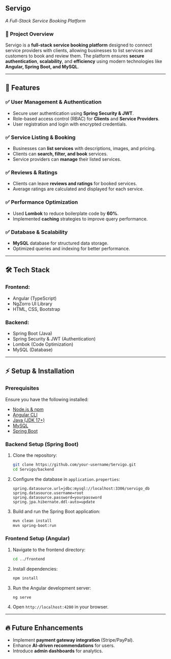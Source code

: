 ## **Servigo**  
*A Full-Stack Service Booking Platform*  

### 📌 **Project Overview**  
Servigo is a **full-stack service booking platform** designed to connect service providers with clients, allowing businesses to list services and customers to book and review them. The platform ensures **secure authentication**, **scalability**, and **efficiency** using modern technologies like **Angular, Spring Boot, and MySQL**.  

---

## 🚀 **Features**  
### ✅ **User Management & Authentication**  
- Secure user authentication using **Spring Security & JWT**.  
- Role-based access control (RBAC) for **Clients** and **Service Providers**.  
- User registration and login with encrypted credentials.  

### ✅ **Service Listing & Booking**  
- Businesses can **list services** with descriptions, images, and pricing.  
- Clients can **search, filter, and book** services.  
- Service providers can **manage** their listed services.  

### ✅ **Reviews & Ratings**  
- Clients can leave **reviews and ratings** for booked services.  
- Average ratings are calculated and displayed for each service.  

### ✅ **Performance Optimization**  
- Used **Lombok** to reduce boilerplate code by **60%**.  
- Implemented **caching** strategies to improve query performance.  

### ✅ **Database & Scalability**  
- **MySQL** database for structured data storage.  
- Optimized queries and indexing for better performance.  

---

## 🛠 **Tech Stack**  
### **Frontend:**  
- Angular (TypeScript)  
- NgZorro UI Library  
- HTML, CSS, Bootstrap  

### **Backend:**  
- Spring Boot (Java)  
- Spring Security & JWT (Authentication)  
- Lombok (Code Optimization)  
- MySQL (Database)  

---

## ⚡ **Setup & Installation**  
### **Prerequisites**  
Ensure you have the following installed:  
- [Node.js & npm](https://nodejs.org/)  
- [Angular CLI](https://angular.io/cli)  
- [Java (JDK 17+)](https://www.oracle.com/java/technologies/javase/jdk17-archive-downloads.html)  
- [MySQL](https://dev.mysql.com/downloads/installer/)  
- [Spring Boot](https://spring.io/projects/spring-boot)  

### **Backend Setup (Spring Boot)**  
1. Clone the repository:  
   ```sh
   git clone https://github.com/your-username/Servigo.git
   cd Servigo/backend
   ```
2. Configure the database in `application.properties`:  
   ```properties
   spring.datasource.url=jdbc:mysql://localhost:3306/servigo_db
   spring.datasource.username=root
   spring.datasource.password=yourpassword
   spring.jpa.hibernate.ddl-auto=update
   ```
3. Build and run the Spring Boot application:  
   ```sh
   mvn clean install
   mvn spring-boot:run
   ```

### **Frontend Setup (Angular)**  
1. Navigate to the frontend directory:  
   ```sh
   cd ../frontend
   ```
2. Install dependencies:  
   ```sh
   npm install
   ```
3. Run the Angular development server:  
   ```sh
   ng serve
   ```
4. Open `http://localhost:4200` in your browser.  

---

## 🔥 **Future Enhancements**  
- Implement **payment gateway integration** (Stripe/PayPal).  
- Enhance **AI-driven recommendations** for users.  
- Introduce **admin dashboards** for analytics.  
